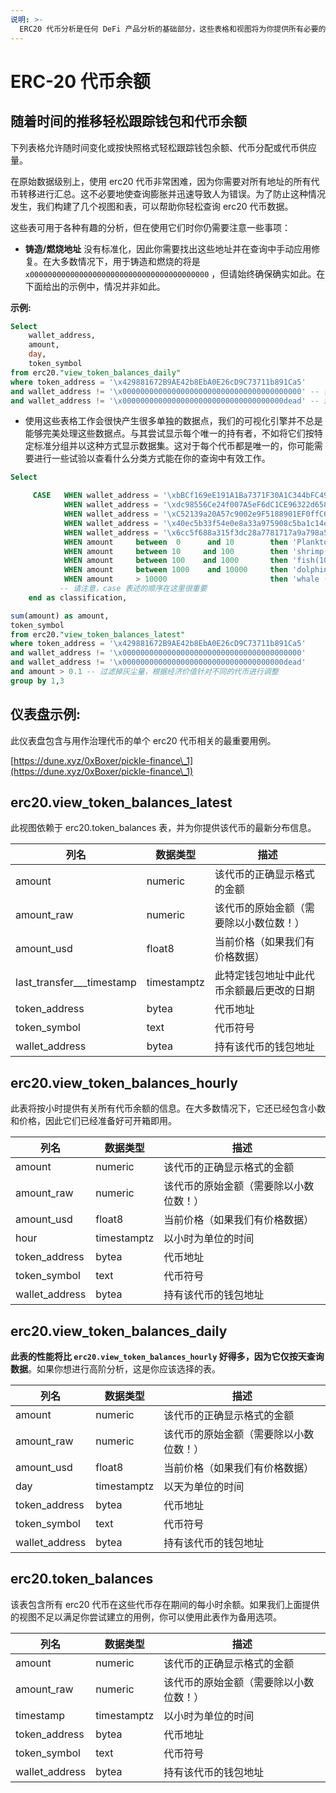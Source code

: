 ```yaml
---
说明: >-
  ERC20 代币分析是任何 DeFi 产品分析的基础部分，这些表格和视图将为你提供所有必要的信息。
---
```


# ERC-20 代币余额

## 随着时间的推移轻松跟踪钱包和代币余额

下列表格允许随时间变化或按快照格式轻松跟踪钱包余额、代币分配或代币供应量。

在原始数据级别上，使用 erc20 代币非常困难，因为你需要对所有地址的所有代币转移进行汇总。这不必要地使查询膨胀并迅速导致人为错误。为了防止这种情况发生，我们构建了几个视图和表，可以帮助你轻松查询 erc20 代币数据。

这些表可用于各种有趣的分析，但在使用它们时你仍需要注意一些事项：

* **铸造/燃烧地址** 没有标准化，因此你需要找出这些地址并在查询中手动应用修复。在大多数情况下，用于铸造和燃烧的将是 `x0000000000000000000000000000000000000000` ，但请始终确保确实如此。在下面给出的示例中，情况并非如此。

**示例:**

```sql
Select 
    wallet_address, 
    amount,
    day,
    token_symbol
from erc20."view_token_balances_daily"
where token_address = '\x429881672B9AE42b8EbA0E26cD9C73711b891Ca5'
and wallet_address != '\x0000000000000000000000000000000000000000' -- 铸造地址
and wallet_address != '\x000000000000000000000000000000000000dead' -- 燃烧地址
```

* 使用这些表格工作会很快产生很多单独的数据点，我们的可视化引擎并不总是能够完美处理这些数据点。与其尝试显示每个唯一的持有者，不如将它们按特定标准分组并以这种方式显示数据集。这对于每个代币都是唯一的，你可能需要进行一些试验以查看什么分类方式能在你的查询中有效工作。

```sql
Select 

     CASE   WHEN wallet_address = '\xbBCf169eE191A1Ba7371F30A1C344bFC498b29Cf' then 'dill'
            WHEN wallet_address = '\xdc98556Ce24f007A5eF6dC1CE96322d65832A819' then 'uniswap'
            WHEN wallet_address = '\xC52139a20A57c9002e9F5188901EF0ffC63c7205' then 'smart_treasury'
            WHEN wallet_address = '\x40ec5b33f54e0e8a33a975908c5ba1c14e5bbbdf' then 'polygon'
            WHEN wallet_address = '\x6cc5f688a315f3dc28a7781717a9a798a59fda7b' then 'OKEX'
            WHEN amount     between  0      and 10        then 'Plankton(0-10)'
            WHEN amount     between 10     and 100        then 'shrimp(10-100)'
            WHEN amount     between 100    and 1000       then 'fish(100-1,000)'
            WHEN amount     between 1000    and 10000     then 'dolphin(1,000-10,000)'
            WHEN amount     > 10000                       then 'whale (>10000)' 
           -- 请注意，case 表述的顺序在这里很重要
    end as classification,

sum(amount) as amount,
token_symbol
from erc20."view_token_balances_latest"
where token_address = '\x429881672B9AE42b8EbA0E26cD9C73711b891Ca5'
and wallet_address != '\x0000000000000000000000000000000000000000'
and wallet_address != '\x000000000000000000000000000000000000dead'
and amount > 0.1 -- 过滤掉灰尘量，根据经济价值针对不同的代币进行调整
group by 1,3
```

## 仪表盘示例:

此仪表盘包含与用作治理代币的单个 erc20 代币相关的最重要用例。

[https://dune.xyz/0xBoxer/pickle-finance\_1](https://dune.xyz/0xBoxer/pickle-finance\_1)

## erc20.view\_token\_balances\_latest

此视图依赖于 erc20.token\_balances 表，并为你提供该代币的最新分布信息。

| 列名                   | 数据类型   | 描述                                                                                |
| ----------------------------- | ----------- | ------------------------------------------------------------------------------------------ |
| amount                        | numeric     | 该代币的正确显示格式的金额                                                 |
| amount\_raw                   | numeric     | 该代币的原始金额（需要除以小数位数！）                                |
| amount\_usd                   | float8      | 当前价格（如果我们有价格数据）                                          |
| last\_transfer\_\_\_timestamp | timestamptz | 此特定钱包地址中此代币余额最后更改的日期 |
| token\_address                | bytea       | 代币地址                                                                  |
| token\_symbol                 | text        | 代币符号                                                                   |
| wallet\_address               | bytea       | 持有该代币的钱包地址                                              |

## erc20.view\_token\_balances\_hourly

此表将按小时提供有关所有代币余额的信息。在大多数情况下，它还已经包含小数和价格，因此它们已经准备好可开箱即用。

| 列名     | 数据类型   | 描述                                                |
| --------------- | ----------- | ---------------------------------------------------------- |
| amount          | numeric     | 该代币的正确显示格式的金额                  |
| amount\_raw     | numeric     | 该代币的原始金额（需要除以小数位数！） |
| amount\_usd     | float8      | 当前价格（如果我们有价格数据）           |
| hour            | timestamptz | 以小时为单位的时间                        |
| token\_address  | bytea       | 代币地址                                   |
| token\_symbol   | text        | 代币符号                                   |
| wallet\_address | bytea       | 持有该代币的钱包地址               |

## erc20.view\_token\_balances\_daily

**此表的性能将比 `erc20.view_token_balances_hourly` 好得多，因为它仅按天查询数据**。如果你想进行高阶分析，这是你应该选择的表。

| 列名     | 数据类型   | 描述                                                |
| --------------- | ----------- | ---------------------------------------------------------- |
| amount          | numeric     | 该代币的正确显示格式的金额                  |
| amount\_raw     | numeric     | 该代币的原始金额（需要除以小数位数！） |
| amount\_usd     | float8      | 当前价格（如果我们有价格数据）          |
| day             | timestamptz | 以天为单位的时间                         |
| token\_address  | bytea       | 代币地址                                   |
| token\_symbol   | text        | 代币符号                                    |
| wallet\_address | bytea       | 持有该代币的钱包地址               |

## erc20.token\_balances

该表包含所有 erc20 代币在这些代币存在期间的每小时余额。如果我们上面提供的视图不足以满足你尝试建立的用例，你可以使用此表作为备用选项。

| 列名     | 数据类型   | 描述                                                |
| --------------- | ----------- | ---------------------------------------------------------- |
| amount          | numeric     | 该代币的正确显示格式的金额                  |
| amount\_raw     | numeric     | 该代币的原始金额（需要除以小数位数！） |
| timestamp       | timestamptz | 以小时为单位的时间                        |
| token\_address  | bytea       | 代币地址                                   |
| token\_symbol   | text        | 代币符号                                    |
| wallet\_address | bytea       | 持有该代币的钱包地址               |
